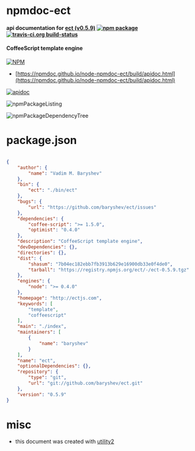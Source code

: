 # npmdoc-ect

#### api documentation for  [ect (v0.5.9)](http://ectjs.com)  [![npm package](https://img.shields.io/npm/v/npmdoc-ect.svg?style=flat-square)](https://www.npmjs.org/package/npmdoc-ect) [![travis-ci.org build-status](https://api.travis-ci.org/npmdoc/node-npmdoc-ect.svg)](https://travis-ci.org/npmdoc/node-npmdoc-ect)

#### CoffeeScript template engine

[![NPM](https://nodei.co/npm/ect.png?downloads=true&downloadRank=true&stars=true)](https://www.npmjs.com/package/ect)

- [https://npmdoc.github.io/node-npmdoc-ect/build/apidoc.html](https://npmdoc.github.io/node-npmdoc-ect/build/apidoc.html)

[![apidoc](https://npmdoc.github.io/node-npmdoc-ect/build/screenCapture.buildCi.browser.%252Ftmp%252Fbuild%252Fapidoc.html.png)](https://npmdoc.github.io/node-npmdoc-ect/build/apidoc.html)

![npmPackageListing](https://npmdoc.github.io/node-npmdoc-ect/build/screenCapture.npmPackageListing.svg)

![npmPackageDependencyTree](https://npmdoc.github.io/node-npmdoc-ect/build/screenCapture.npmPackageDependencyTree.svg)



# package.json

```json

{
    "author": {
        "name": "Vadim M. Baryshev"
    },
    "bin": {
        "ect": "./bin/ect"
    },
    "bugs": {
        "url": "https://github.com/baryshev/ect/issues"
    },
    "dependencies": {
        "coffee-script": ">= 1.5.0",
        "optimist": "0.4.0"
    },
    "description": "CoffeeScript template engine",
    "devDependencies": {},
    "directories": {},
    "dist": {
        "shasum": "7b04ec182ebb7fb3913b629e16900db33e0f4de0",
        "tarball": "https://registry.npmjs.org/ect/-/ect-0.5.9.tgz"
    },
    "engines": {
        "node": ">= 0.4.0"
    },
    "homepage": "http://ectjs.com",
    "keywords": [
        "template",
        "coffeescript"
    ],
    "main": "./index",
    "maintainers": [
        {
            "name": "baryshev"
        }
    ],
    "name": "ect",
    "optionalDependencies": {},
    "repository": {
        "type": "git",
        "url": "git://github.com/baryshev/ect.git"
    },
    "version": "0.5.9"
}
```



# misc
- this document was created with [utility2](https://github.com/kaizhu256/node-utility2)
